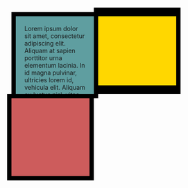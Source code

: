 <!DOCTYPE html>
<html lang="en">
<head>
  <meta charset="UTF-8">
  <meta name="viewport" content="width=device-width, initial-scale=1.0">
  <title>Box Model</title>

  <style>
  
    p {
      margin: 0;
    }

    .box {
      width: 200px;
      height: 200px;
      box-sizing: border-box;
      display: inline-block;
    }

    .box1 {
      background-color: cadetblue;
      padding: 20px;
      border: 10px solid black;
    }
    
    .box2 {
      background-color: gold;
      border-top: 20px solid black;
      border-bottom: 20px solid black;
      border-left: 10px solid black;
      border-right: 10px solid black;
    }

    .box3 {
      background-color: indianred;
      border: 10px solid black;
    }
    
    .container {
      display: flex;
      flex-wrap: wrap;
      width: 440px; 
    }
    
    .box2, .box3 {
      margin-top: -10px; 
      margin-left: -10px;
    }
  </style>
</head>
<body>

  <div class="container">
    <div class="box box1">
      <p>
        Lorem ipsum dolor sit amet, consectetur adipiscing elit. Aliquam at sapien porttitor urna elementum lacinia. 
        In id magna pulvinar, ultricies lorem id, vehicula elit. Aliquam eu luctus nisl, vitae pellentesque magna. 
        Phasellus dolor metus, laoreet ac convallis sit amet, efficitur sod dolor.
      </p>
    </div>
    <div class="box box2"></div>
    <div class="box box3"></div>
  </div>

</body>
</html>
